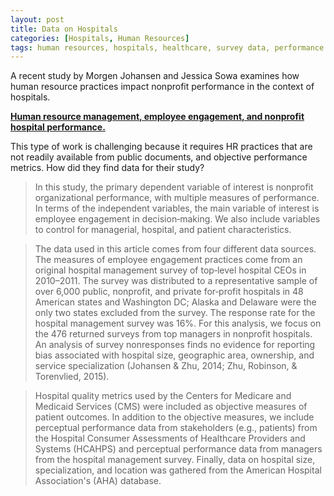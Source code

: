 ```yaml
---
layout: post
title: Data on Hospitals
categories: [Hospitals, Human Resources]
tags: human resources, hospitals, healthcare, survey data, performance
---
```


A recent study by Morgen Johansen and Jessica Sowa examines how human resource practices impact nonprofit performance in the context of hospitals.

[**Human resource management, employee engagement, and nonprofit hospital performance.**](https://onlinelibrary.wiley.com/doi/full/10.1002/nml.21352)

This type of work is challenging because it requires HR practices that are not readily available from public documents, and objective performance metrics. How did they find data for their study?

> In this study, the primary dependent variable of interest is nonprofit organizational performance, with multiple measures of performance. In terms of the independent variables, the main variable of interest is employee engagement in decision‐making. We also include variables to control for managerial, hospital, and patient characteristics.

> The data used in this article comes from four different data sources. The measures of employee engagement practices come from an original hospital management survey of top‐level hospital CEOs in 2010–2011. The survey was distributed to a representative sample of over 6,000 public, nonprofit, and private for‐profit hospitals in 48 American states and Washington DC; Alaska and Delaware were the only two states excluded from the survey. The response rate for the hospital management survey was 16%. For this analysis, we focus on the 476 returned surveys from top managers in nonprofit hospitals. An analysis of survey nonresponses finds no evidence for reporting bias associated with hospital size, geographic area, ownership, and service specialization (Johansen & Zhu, 2014; Zhu, Robinson, & Torenvlied, 2015).

> Hospital quality metrics used by the Centers for Medicare and Medicaid Services (CMS) were included as objective measures of patient outcomes. In addition to the objective measures, we include perceptual performance data from stakeholders (e.g., patients) from the Hospital Consumer Assessments of Healthcare Providers and Systems (HCAHPS) and perceptual performance data from managers from the hospital management survey. Finally, data on hospital size, specialization, and location was gathered from the American Hospital Association's (AHA) database.
